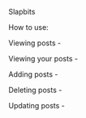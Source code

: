 Slapbits

How to use:

Viewing posts - 

Viewing your posts - 

Adding posts -

Deleting posts -

Updating posts -

